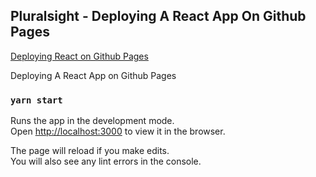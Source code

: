 ## Pluralsight - Deploying A React App On Github Pages

[Deploying React on Github Pages](https://www.pluralsight.com/guides/deploying-react-on-github-pages)

Deploying A React App on Github Pages

### `yarn start`

Runs the app in the development mode.<br />
Open [http://localhost:3000](http://localhost:3000) to view it in the browser.

The page will reload if you make edits.<br />
You will also see any lint errors in the console.

